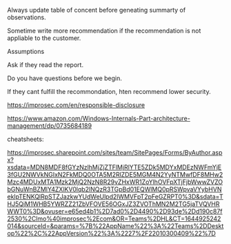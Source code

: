 



Always update table of concent before geneating summarty of observations.

Sometime write more recommendation if the recommendation is not appliable to the customer. 


Assumptions

Ask if they read the report.

Do you have questions before we begin. 

If they cant fulfill the recommondation, hten recommend lower security.

https://improsec.com/en/responsible-disclosure

https://www.amazon.com/Windows-Internals-Part-architecture-management/dp/0735684189

cheatsheets:

https://improsec.sharepoint.com/sites/team/SitePages/Forms/ByAuthor.aspx?xsdata=MDN8MDF8fGYzNzlhMjZjZTFlMjRlYTE5ZDk5MDYxMDEzNWFmYjE3fGU2NWVkNGIxN2FkMDQ0OTA5M2RlZDE5MGM4N2YyNTMwfDF8MHw2Mzc4MDUxMTA1Mzk2MjQ2NzN8R29vZHxWR1ZoYlhOVFpXTjFjbWwwZVZObGNuWnBZMlY4ZXlKV0lqb2lNQzR3TGpBd01EQWlMQ0pRSWpvaVYybHVNeklpTENKQlRpSTZJazkwYUdWeUlpd2lWMVFpT2pFeGZRPT0%3D&sdata=THJ5QjM1WHB5YWRZZ21ZbVFOVE56OGxJZ3ZVOThMN2M2TG5jaTVQVHRWWT0%3D&ovuser=e65ed4b1%2D7ad0%2D4490%2D93de%2Dd190c87f2530%2Clmo%40improsec%2Ecom&OR=Teams%2DHL&CT=1644925242014&sourceId=&params=%7B%22AppName%22%3A%22Teams%2DDesktop%22%2C%22AppVersion%22%3A%2227%2F22010300409%22%7D
